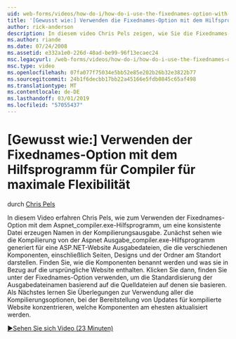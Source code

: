 ```yaml
---
uid: web-forms/videos/how-do-i/how-do-i-use-the-fixednames-option-with-the-compiler-utility-for-maximum-flexibility
title: '[Gewusst wie:] Verwenden die Fixednames-Option mit dem Hilfsprogramm für Compiler für maximale Flexibilität | Microsoft-Dokumentation'
author: rick-anderson
description: In diesem video Chris Pels zeigen, wie Sie die Fixednames-Option mit dem aspnet_compiler.exe-Hilfsprogramm verwenden, um eine konsistente Dateinamen in Kompilierung Organisationseinheit zu erstellen...
ms.author: riande
ms.date: 07/24/2008
ms.assetid: e332a1e0-226d-40ad-be99-96f13ecaec24
msc.legacyurl: /web-forms/videos/how-do-i/how-do-i-use-the-fixednames-option-with-the-compiler-utility-for-maximum-flexibility
msc.type: video
ms.openlocfilehash: 07fa077f75034e5bb52e85e202b26b32e3822b77
ms.sourcegitcommit: 24b1f6decbb17bb22a45166e5fdb0845c65af498
ms.translationtype: MT
ms.contentlocale: de-DE
ms.lasthandoff: 03/01/2019
ms.locfileid: "57055437"
---
```

<a name="how-do-i-use-the-fixednames-option-with-the-compiler-utility-for-maximum-flexibility"></a>[Gewusst wie:] Verwenden der Fixednames-Option mit dem Hilfsprogramm für Compiler für maximale Flexibilität
====================
durch [Chris Pels](https://twitter.com/chrispels)

In diesem Video erfahren Chris Pels, wie zum Verwenden der Fixednames-Option mit dem Aspnet\_compiler.exe-Hilfsprogramm, um eine konsistente Datei erzeugen Namen in der Kompilierungsausgabe. Zunächst sehen wie die Kompilierung von der Aspnet Ausgabe\_compiler.exe-Hilfsprogramm generiert für eine ASP.NET-Website Ausgabedateien, die die verschiedenen Komponenten, einschließlich Seiten, Designs und der Ordner am Standort darstellen. Finden Sie, wie die Komponenten benannt werden und was sie in Bezug auf die ursprüngliche Website enthalten. Klicken Sie dann, finden Sie unter der Fixednames-Option verwenden, um die Standardisierung der Ausgabedateinamen basierend auf die Quelldateien auf denen sie basieren. Als Nächstes lernen Sie Überlegungen zur Verwendung aller die Kompilierungsoptionen, bei der Bereitstellung von Updates für kompilierte Website konzentrieren, welche Komponenten am ehesten aktualisiert werden.

[&#9654;Sehen Sie sich Video (23 Minuten)](https://channel9.msdn.com/Blogs/ASP-NET-Site-Videos/how-do-i-use-the-fixednames-option-with-the-compiler-utility-for-maximum-flexibility)
